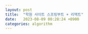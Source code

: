 ```yaml
---
layout: post
title:  "학원 사이트 스프링부트 + 리액트"
date:   2023-08-09 00:28:24 +0900
categories: algorithm
---
```



